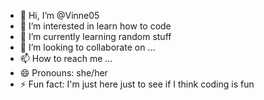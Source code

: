 - 👋 Hi, I’m @Vinne05
- 👀 I’m interested in learn how to code
- 🌱 I’m currently learning random stuff
- 💞️ I’m looking to collaborate on ...
- 📫 How to reach me ...
- 😄 Pronouns: she/her
- ⚡ Fun fact: I'm just here just to see if I think coding is fun

<!---
Vinne05/Vinne05 is a ✨ special ✨ repository because its `README.md` (this file) appears on your GitHub profile.
You can click the Preview link to take a look at your changes.
--->
